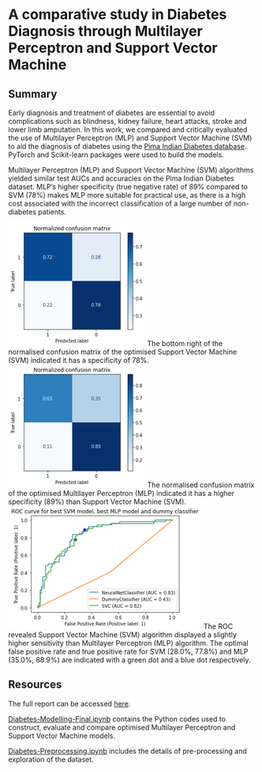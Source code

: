 # A comparative study in Diabetes Diagnosis through Multilayer Perceptron and Support Vector Machine


## Summary

Early diagnosis and treatment of diabetes are essential to avoid complications such as blindness, kidney failure, heart attacks, stroke and lower limb amputation. In this work, we compared and critically evaluated the use of Multilayer Perceptron (MLP) and Support Vector Machine (SVM) to aid the diagnosis of diabetes using the [Pima Indian Diabetes database](https://www.kaggle.com/uciml/pima-indians-diabetes-database). PyTorch and Scikit-learn packages were used to build the models. 

Multilayer Perceptron (MLP) and Support Vector Machine (SVM) algorithms yielded similar test AUCs and accuracies on the Pima Indian Diabetes dataset. MLP’s higher specificity (true negative rate) of 89% compared to SVM (78%) makes MLP more suitable for practical use, as there is a high cost associated with the incorrect classification of a large number of non-diabetes patients.

<img src="svm_ncm.png" height="250" />
The bottom right of the normalised confusion matrix of the optimised Support Vector Machine (SVM) indicated it has a specificity of 78%.


<img src="mlp_ncm.png" height="250" />
The normalised confusion matrix of the optimised Multilayer Perceptron (MLP) indicated it has a higher specificity (89%) than Support Vector Machine (SVM).

<img src="ROC.png" height="250" />
The ROC revealed Support Vector Machine (SVM) algorithm displayed a slightly higher sensitivity than Multilayer Perceptron (MLP) algorithm. The optimal false positive rate and true positive rate for SVM (28.0%, 77.8%) and MLP (35.0%, 88.9%) are indicated with a green dot and a blue dot respectively. 


## Resources

The full report can be accessed [here](./Bona_Chow_Diabetes_Report.pdf).

[Diabetes-Modelling-Final.ipynb](./Diabetes-Modelling-Final.ipynb) contains the Python codes used to construct, evaluate and compare optimised Multilayer Perceptron and Support Vector Machine models.

[Diabetes-Preprocessing.ipynb](./Diabetes-Preprocessing.ipynb) includes the details of pre-processing and exploration of the dataset.



